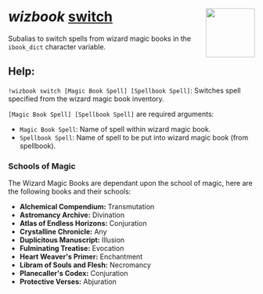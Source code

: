 <h1><i>wizbook </i><u>switch</u> <img align="right" src="../../../Images/image.png" width="100px"></h1>

Subalias to switch spells from wizard magic books in the `ibook_dict` character variable.

## Help:
`!wizbook switch [Magic Book Spell] [Spellbook Spell]`: Switches spell specified from the wizard magic book inventory.

`[Magic Book Spell] [Spellbook Spell]` are required arguments:
- `Magic Book Spell`: Name of spell within wizard magic book.
- `Spellbook Spell`: Name of spell to be put into wizard magic book (from spellbook).

### Schools of Magic
The Wizard Magic Books are dependant upon the school of magic, here are the following books and their schools:
- **Alchemical Compendium:** Transmutation
- **Astromancy Archive:** Divination
- **Atlas of Endless Horizons:** Conjuration
- **Crystalline Chronicle:** Any
- **Duplicitous Manuscript:** Illusion
- **Fulminating Treatise:** Evocation
- **Heart Weaver's Primer:** Enchantment
- **Libram of Souls and Flesh:** Necromancy
- **Planecaller's Codex:** Conjuration
- **Protective Verses:** Abjuration
